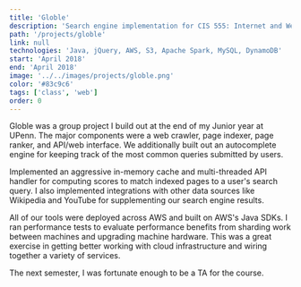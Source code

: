 ```yaml
---
title: 'Globle'
description: 'Search engine implementation for CIS 555: Internet and Web Systems. Set of services to crawl, index, rank, query, and visualize assets across the web.'
path: '/projects/globle'
link: null
technologies: 'Java, jQuery, AWS, S3, Apache Spark, MySQL, DynamoDB'
start: 'April 2018'
end: 'April 2018'
image: '../../images/projects/globle.png'
color: '#83c9c6'
tags: ['class', 'web']
order: 0
---
```


Globle was a group project I build out at the end of my Junior year at UPenn. The major components were a web crawler, page indexer, page ranker, and API/web interface. We additionally built out an autocomplete engine for keeping track of the most common queries submitted by users.

Implemented an aggressive in-memory cache and multi-threaded API handler for computing scores to match indexed pages to a user's search query. I also implemented integrations with other data sources like Wikipedia and YouTube for supplementing our search engine results.

All of our tools were deployed across AWS and built on AWS's Java SDKs. I ran performance tests to evaluate performance benefits from sharding work between machines and upgrading machine hardware. This was a great exercise in getting better working with cloud infrastructure and wiring together a variety of services.

The next semester, I was fortunate enough to be a TA for the course.

